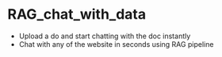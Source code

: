 # RAG_chat_with_data

* Upload a do and start chatting with the doc instantly
* Chat with any of the website in seconds using RAG pipeline

  
